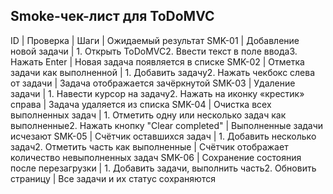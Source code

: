 
## Smoke-чек-лист для ToDoMVC

ID | Проверка | Шаги | Ожидаемый результат
SMK-01 | Добавление новой задачи | 1. Открыть ToDoMVC2. Ввести текст в поле ввода3. Нажать Enter | Новая задача появляется в списке
SMK-02 | Отметка задачи как выполненной | 1. Добавить задачу2. Нажать чекбокс слева от задачи | Задача отображается зачёркнутой
SMK-03 | Удаление задачи | 1. Навести курсор на задачу2. Нажать на иконку «крестик» справа | Задача удаляется из списка
SMK-04 | Очистка всех выполненных задач | 1. Отметить одну или несколько задач как выполненные2. Нажать кнопку "Clear completed" | Выполненные задачи исчезают
SMK-05 | Счётчик оставшихся задач | 1. Добавить несколько задач2. Отметить часть как выполненные | Счётчик отображает количество невыполненных задач
SMK-06 | Сохранение состояния после перезагрузки | 1. Добавить задачи, выполнить часть2. Обновить страницу | Все задачи и их статус сохраняются
